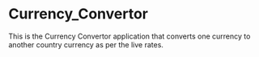# Currency_Convertor
This is the Currency Convertor application that converts one currency to another country currency as per the live rates.
